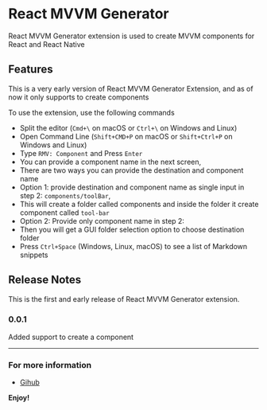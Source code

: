 # React MVVM Generator

React MVVM Generator extension is used to create MVVM components for React and React Native 

## Features

This is a very early version of React MVVM Generator Extension, and as of now it only supports to create components

To use the extension, use the following commands
* Split the editor (`Cmd+\` on macOS or `Ctrl+\` on Windows and Linux)
* Open Command Line (`Shift+CMD+P` on macOS or `Shift+Ctrl+P` on Windows and Linux)
* Type `RMV: Component` and Press `Enter`
* You can provide a component name in the next screen,
* There are two ways you can provide the destination and component name
* Option 1: provide destination and component name as single input in step 2: `components/toolBar`,
*   This will create a folder called components and inside the folder it create component called `tool-bar`
* Option 2: Provide only component name in step 2:
*   Then you will get a GUI folder selection option to choose destination folder
* Press `Ctrl+Space` (Windows, Linux, macOS) to see a list of Markdown snippets

## Release Notes

This is the first and early release of React MVVM Generator extension.
### 0.0.1

Added support to create a component

-----------------------------------------------------------------------------------------------------------

### For more information

* [Gihub](https://github.com/sushinpv/vscode-extension-react-mvvm-generator)

**Enjoy!**
